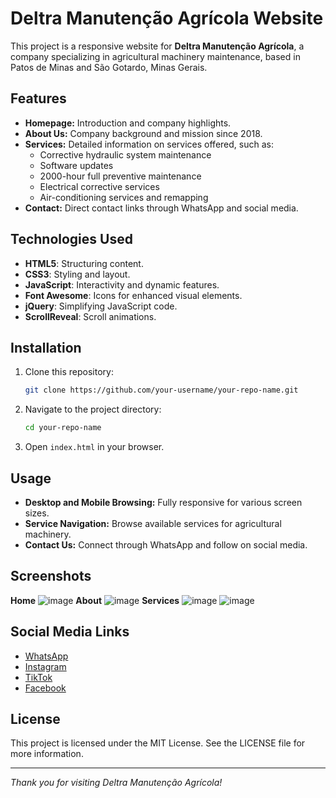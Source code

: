 
# Deltra Manutenção Agrícola Website

This project is a responsive website for **Deltra Manutenção Agrícola**, a company specializing in agricultural machinery maintenance, based in Patos de Minas and São Gotardo, Minas Gerais.

## Features

- **Homepage:** Introduction and company highlights.
- **About Us:** Company background and mission since 2018.
- **Services:** Detailed information on services offered, such as:
  - Corrective hydraulic system maintenance
  - Software updates
  - 2000-hour full preventive maintenance
  - Electrical corrective services
  - Air-conditioning services and remapping
- **Contact:** Direct contact links through WhatsApp and social media.

## Technologies Used

- **HTML5**: Structuring content.
- **CSS3**: Styling and layout.
- **JavaScript**: Interactivity and dynamic features.
- **Font Awesome**: Icons for enhanced visual elements.
- **jQuery**: Simplifying JavaScript code.
- **ScrollReveal**: Scroll animations.

## Installation

1. Clone this repository:
   ```bash
   git clone https://github.com/your-username/your-repo-name.git
   ```
2. Navigate to the project directory:
   ```bash
   cd your-repo-name
   ```
3. Open `index.html` in your browser.

## Usage

- **Desktop and Mobile Browsing:** Fully responsive for various screen sizes.
- **Service Navigation:** Browse available services for agricultural machinery.
- **Contact Us:** Connect through WhatsApp and follow on social media.

## Screenshots
  **Home**
![image](https://github.com/user-attachments/assets/29b7a5f8-a308-4a74-9121-0a5cdc9b2ee1)
  **About**
![image](https://github.com/user-attachments/assets/215eb5bd-0094-4a62-9807-da3fcdedc0cc)
  **Services**
![image](https://github.com/user-attachments/assets/acf72e8e-7b85-4f85-b41d-65bff1beb06a)
![image](https://github.com/user-attachments/assets/f023c801-eb22-44a1-ac4a-9acd7ab19cb9)


## Social Media Links

- [WhatsApp](https://wa.me/5534998008757)
- [Instagram](https://www.instagram.com/deltraservice_/)
- [TikTok](https://www.tiktok.com/@deltraservice_)
- [Facebook](https://www.facebook.com/deltraservice)

## License

This project is licensed under the MIT License. See the LICENSE file for more information.

---

*Thank you for visiting Deltra Manutenção Agrícola!*
